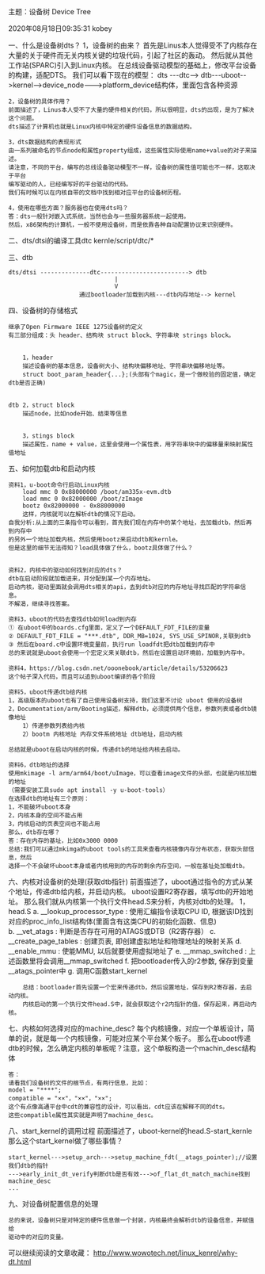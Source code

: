 主题：设备树 Device Tree

2020年08月18日09:35:31 kobey

一、什么是设备树dts？
	1，设备树的由来？
	首先是Linus本人觉得受不了内核存在大量的关于硬件而无关内核关键的垃圾代码，引起了社区的轰动。
	然后就从其他工作站(SPARC)引入到Linux内核。
	在总线设备驱动模型的基础上，修改平台设备的构建，适配DTS。
	我们可以看下现在的模型：
	dts ---dtc--> dtb---uboot-->kernel-->device_node--->platform_device结构体，里面包含各种资源

	
	2，设备树的具体作用？
	前面描述了，Linus本人受不了大量的硬件相关的代码，所以很明显，dts的出现，是为了解决这个问题。
	dts描述了计算机也就是Linux内核中特定的硬件设备信息的数据结构。

	3，dts数据结构的表现形式
	由一系列被命名的节点node和属性property组成，这些属性实际使用name+value的对子来描述。
	请注意，不同的平台，编写的总线设备驱动模型不一样，设备树的属性值可能也不一样，这取决于平台
	编写驱动的人，已经编写好的平台驱动的代码。
	我们有时候可以在内核自带的文档中找到相对应平台的设备树历程。

	4，使用在哪些方面？服务器也在使用dts吗？
	答：dts一般针对嵌入式系统，当然也会与一些服务器系统一起使用。
	然后，x86架构的计算机，一般不使用设备树，而是依靠各种自动配置协议来识别硬件。

二、dts/dtsi的编译工具dtc
	kernle/script/dtc/*


三、dtb

	dts/dtsi --------------dtc-------------------------> dtb
							      |
							      V
						通过bootloader加载到内核---dtb内存地址--> kernel


四、设备树的存储格式

	继承了Open Firmware IEEE 1275设备树的定义
	有三部分组成：头 header、结构块 struct block、字符串块 strings block。
	

		1，header
		描述设备树的基本信息，设备树大小、结构块偏移地址、字符串块偏移地址等。
		struct boot_param_header{...};(头部有个magic，是一个做校验的固定值，确定dtb是否正确)


	dtb	2，struct block
		描述node，比如node开始、结束等信息


		3，stings block
		描述属性，name + value，这里会使用一个属性表，用字符串块中的偏移量来映射属性值地址


五、如何加载dtb和启动内核

	资料1，u-boot命令行启动Linux内核
		load mmc 0 0x88000000 /boot/am335x-evm.dtb  
		load mmc 0 0x82000000 /boot/zImage  
		bootz 0x82000000 - 0x88000000  
		这样，内核就可以在解析dtb的情况下启动。
	自我分析:从上面的三条指令可以看到，首先我们现在内存中的某个地址，去加载dtb，然后再到内存中
	的另外一个地址加载内核，然后使用bootz来启动dtb和kernle。
	但是这里的细节无法得知？load具体做了什么，bootz具体做了什么？

	
	资料2，内核中的驱动如何找到对应的dts？
	dtb在启动阶段就加载进来，并分配到某一个内存地址。
	启动内核，驱动里面就会调用dts相关的api，去到dtb对应的内存地址寻找匹配的字符串信息。
	不解渴，继续寻找答案。

	资料3，uboot的代码去查找dtb如何load到内存
	① 在uboot中的boards.cfg里面，定义了一个DEFAULT_FDT_FILE的变量
	② DEFAULT_FDT_FILE = "***.dtb", DDR_MB=1024, SYS_USE_SPINOR,关联到dtb
	③ 然后在board.c中设置环境变量前，执行run loadfdt把dtb加载到内存中
	总的来说就是uboot会使用一个宏定义来关联dtb，然后在设置启动环境前，加载到内存中。

	资料4，https://blog.csdn.net/ooonebook/article/details/53206623
	这个帖子深入代码，而且可以追到uboot编译的各个阶段

	资料5，uboot传递dtb给内核
	1，高级版本的uboot也有了自己使用设备树支持，我们这里不讨论 uboot 使用的设备树
	2，Documentation/arm/Booting描述，解释dtb，必须提供两个信息，参数列表或者dtb镜像地址
		1）传递参数列表给内核
		2）bootm 内核地址 内存文件系统地址 dtb地址，启动内核

	总结就是uboot在启动内核的时候，传递dtb的地址给内核去启动。

	资料6，dtb地址的选择
	使用mkimage -l arm/arm64/boot/uImage，可以查看image文件的头部，也就是内核加载的地址
	（需要安装工具sudo apt install -y u-boot-tools）
	在选择dtb的地址有三个原则：
	1，不能破坏uboot本身
	2，内核本身的空间不能占用
	3，内核启动的页表空间也不能占用
	那么，dtb存在哪？
	答：存在内存的基址，比如0x3000 0000
	总结:我们可以通过mkimga的uboot tools的工具来查看内核镜像内存分布状态，获取头部信息，然后
	选择一个不会破坏uboot本身或者内核用到的内存的剩余内存空间，一般在基址处加载dtb。

	
六、内核对设备树的处理(获取dtb指针)
	前面描述了，uboot通过指令的方式从某个地址，传递dtb给内核，并启动内核。
	uboot设置R2寄存器，填写dtb的开始地址。
	那么我们就从内核第一个执行文件head.S来分析，内核对dtb的处理。
	1，head.S
		a. __lookup_processor_type : 使用汇编指令读取CPU ID,
		 根据该ID找到对应的proc_info_list结构体(里面含有这类CPU的初始化函数、信息)	
		b. __vet_atags : 判断是否存在可用的ATAGS或DTB（R2寄存器）
		c. __create_page_tables : 创建页表, 即创建虚拟地址和物理地址的映射关系
		d. __enable_mmu : 使能MMU, 以后就要使用虚拟地址了
		e. __mmap_switched : 上述函数里将会调用__mmap_switched
		f. 把bootloader传入的r2参数, 保存到变量__atags_pointer中
		g. 调用C函数start_kernel

		总结：bootloader首先设置一个宏来传递dtb，然后设置地址，保存到R2寄存器，去启动内核。
		内核启动的第一个执行文件head.S中，就会获取这个r2内指针的值，保存起来，再启动内核。

七、内核如何选择对应的machine_desc?
	每个内核镜像，对应一个单板设计，简单的说，就是每一个内核镜像，可能对应某个平台某个板子。
	那么在uboot传递dtb的时候，怎么确定内核的单板呢？注意，这个单板构造一个machin_desc结构体

	答：
	请看我们设备树的文件的根节点，有两行信息，比如：
	model = "****";
	compatible = "××"，"××"，"××";
	这个有点像高通平台中cdt的兼容性的设计，可以看出，cdt应该在解释不同的dts。
	这些compatible属性其实就是声明了machine_desc。


八、start_kernel的调用过程
	前面描述了，uboot-kernel的head.S-start_kernle
	那么这个start_kernel做了哪些事情？

	start_kernel--->setup_arch--->setup_machine_fdt(__atags_pointer);//设置我们dtb的指针
	--->early_init_dt_verify判断dtb是否有效--->of_flat_dt_match_machine找到machine_desc
	...

九、对设备树配置信息的处理

	总的来说，设备树只是对特定的硬件信息做一个封装，内核最终会解析dtb的设备信息，并赋值给
	驱动中的对应的变量。

	
可以继续阅读的文章收藏：
http://www.wowotech.net/linux_kenrel/why-dt.html






	
	
